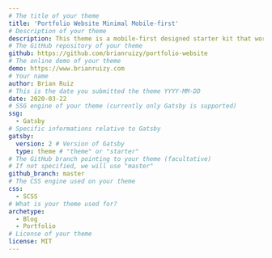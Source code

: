 ```yaml
---
# The title of your theme
title: 'Portfolio Website Minimal Mobile-first'
# Description of your theme
description: This theme is a mobile-first designed starter kit that works perfectly for a minimal portfolio website.
# The GitHub repository of your theme
github: https://github.com/brianruizy/portfolio-website
# The online demo of your theme
demo: https://www.brianruizy.com
# Your name
author: Brian Ruiz
# This is the date you submitted the theme YYYY-MM-DD
date: 2020-03-22
# SSG engine of your theme (currently only Gatsby is supported)
ssg:
  - Gatsby
# Specific informations relative to Gatsby
gatsby:
  version: 2 # Version of Gatsby
  type: theme # "theme" or "starter"
# The GitHub branch pointing to your theme (facultative)
# If not specified, we will use "master"
github_branch: master
# The CSS engine used on your theme
css:
  - SCSS
# What is your theme used for?
archetype:
  - Blog
  - Portfolio
# License of your theme
license: MIT
---
```

